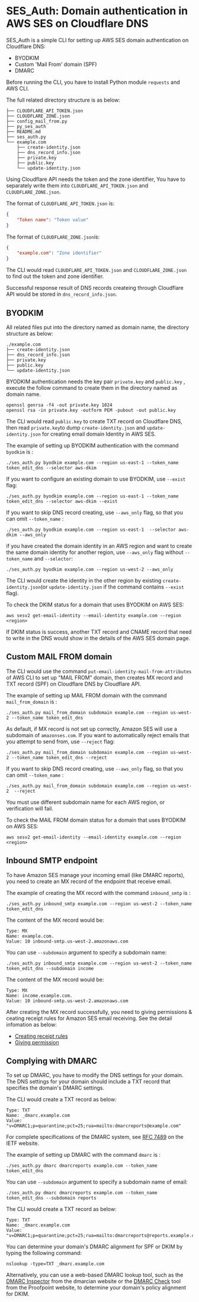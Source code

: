 # SES_Auth: Domain authentication in AWS SES  on Cloudflare DNS
SES_Auth is a simple CLI for setting up AWS SES domain authentication on Cloudflare DNS:
- BYODKIM
- Custom 'Mail From' domain (SPF)
- DMARC

Before running the CLI, you have to install Python module  `requests` and AWS CLI.

The full related directory structure  is as below:
```
├── CLOUDFLARE_API_TOKEN.json
├── CLOUDFLARE_ZONE.json
├── config_mail_from.py
├── py_ses_auth
├── README.md
├── ses_auth.py
└── example.com
    ├── create-identity.json
    ├── dns_record_info.json
    ├── private.key
    ├── public.key
    └── update-identity.json
```

Using Cloudflare API needs the token and the zone identifier,  You have to separately write them into `CLOUDFLARE_API_TOKEN.json` and `CLOUDFLARE_ZONE.json`. 

The format of `CLOUDFLARE_API_TOKEN.json` is:
```json
{
    "Token name": "Token value"
}
```

The format of `CLOUDFLARE_ZONE.json`is:
```json
{
    "example.com": "Zone identifier"
}
```

The CLI would read `CLOUDFLARE_API_TOKEN.json` and `CLOUDFLARE_ZONE.json` to find out the token and zone identifier.

 Successful response result of DNS records createing  through Cloudflare API would be stored in `dns_record_info.json`.

## BYODKIM
All related files put into the directory named as domain name, the directory structure as below:
```
./example.com
├── create-identity.json
├── dns_record_info.json
├── private.key
├── public.key
└── update-identity.json
```

BYODKIM authentication needs the key pair `private.key` and `public.key` , execute the follow command to create them in the directory named as domain name.
```
openssl genrsa -f4 -out private.key 1024
openssl rsa -in private.key -outform PEM -pubout -out public.key
```

The CLI would read `public.key` to create TXT record on Cloudflare DNS, then read `private.key`to dump `create-identity.json` and `update-identity.json` for creating email domain Identity in AWS SES.

The example of setting up BYODKIM authentication with the command `byodkim` is :
```
./ses_auth.py byodkim example.com --region us-east-1 --token_name token_edit_dns --selector aws-dkim
```

If you want to configure an existing domain to use BYODKIM, use `--exist` flag:
```
./ses_auth.py byodkim example.com --region us-east-1 --token_name token_edit_dns --selector aws-dkim --exist
```

If you want to skip DNS record creating, use `--aws_only` flag, so that you can omit `--token_name` :
```
./ses_auth.py byodkim example.com --region us-east-1  --selector aws-dkim --aws_only
```

if you have created the domain identity in an AWS region and want to create the same domain identity  for another region, use `--aws_only` flag without `--token_name` and `--selector`:
```
./ses_auth.py byodkim example.com --region us-west-2 --aws_only
```
The CLI would create the identity in the other region by existing `create-identity.json`(or `update-identity.json` if the command contains `--exist` flag).

To check the DKIM status for a domain that uses BYODKIM on AWS SES:
```
aws sesv2 get-email-identity --email-identity example.com --region <region>
```

If DKIM status is success, another TXT record and CNAME record that need to  write in the  DNS would show in the details of the AWS SES domain page.

## Custom MAIL FROM domain
The CLI would use the command  `put-email-identity-mail-from-attributes` of AWS CLI to set up "MAIL FROM" domain, then creates MX record and TXT record (SPF) on Cloudflare DNS by Cloudflare API.

The example of setting up MAIL FROM domain with the command `mail_from_domain` is :
```
./ses_auth.py mail_from_domain subdomain example.com --region us-west-2 --token_name token_edit_dns
```

As default, if MX record is not set up correctly, Amazon SES will use a subdomain of `amazonses.com`. If you want to automatically reject emails that you attempt to send from, use `--reject` flag:
```
./ses_auth.py mail_from_domain subdomain example.com --region us-west-2 --token_name token_edit_dns --reject
```

If you want to skip DNS record creating, use `--aws_only` flag, so that you can omit `--token_name` :
```
./ses_auth.py mail_from_domain subdomain example.com --region us-west-2  --reject
```

You must use different subdomain name for each AWS region, or verification will fail.

To check the MAIL FROM domain status for a domain that uses BYODKIM on AWS SES:
```
aws sesv2 get-email-identity --email-identity example.com --region <region>
```

## Inbound SMTP endpoint
To have Amazon SES manage your incoming email (like DMARC reports),  you  need to create an MX record of the endpoint that receive email.

The example of creating the MX record with the command `inbound_smtp` is :
```
./ses_auth.py inbound_smtp example.com --region us-west-2 --token_name token_edit_dns
```

The content of the MX record would be:
```
Type: MX
Name: example.com.
Value: 10 inbound-smtp.us-west-2.amazonaws.com
```

You can use `--subdomain` argument to specify a subdomain name:
```
./ses_auth.py inbound_smtp example.com --region us-west-2 --token_name token_edit_dns --subdomain income
```

The content of the MX record would be:
```
Type: MX
Name: income.example.com.
Value: 10 inbound-smtp.us-west-2.amazonaws.com
```

After creating the MX record successfully, you need to giving permissions & ceating receipt rules for Amazon SES email receiving. See the detail infomation as below:
- [Creating receipt rules](https://docs.aws.amazon.com/ses/latest/DeveloperGuide/receiving-email-receipt-rules.html)
- [Giving permission](https://docs.aws.amazon.com/ses/latest/DeveloperGuide/receiving-email-permissions.html)

## Complying with DMARC
To set up DMARC, you have to modify the DNS settings for your domain. The DNS settings for your domain should include a TXT record that specifies the domain's DMARC settings. 

The CLI would create a TXT record as below:
```
Type: TXT
Name: _dmarc.example.com
Value: "v=DMARC1;p=quarantine;pct=25;rua=mailto:dmarcreports@example.com"
```
For complete specifications of the DMARC system, see [RFC 7489](https://tools.ietf.org/html/rfc7489) on the IETF website.

The example of setting up DMARC with the command `dmarc` is :
```
./ses_auth.py dmarc dmarcreports example.com --token_name token_edit_dns
```

You can use `--subdomain` argument to specify a subdomain name of email:
```
./ses_auth.py dmarc dmarcreports example.com --token_name token_edit_dns --subdomain reports
```

The CLI would create a TXT record as below:
```
Type: TXT
Name: _dmarc.example.com
Value: "v=DMARC1;p=quarantine;pct=25;rua=mailto:dmarcreports@reports.example.com"
```

You can determine your domain's DMARC alignment for SPF or DKIM by typing the following command:
```
nslookup -type=TXT _dmarc.example.com
```

Alternatively, you can use a web-based DMARC lookup tool, such as the [DMARC Inspector](https://dmarcian.com/dmarc-inspector/) from the dmarcian website or the [DMARC Check](https://stopemailfraud.proofpoint.com/dmarc/) tool from the Proofpoint website, to determine your domain's policy alignment for DKIM.


